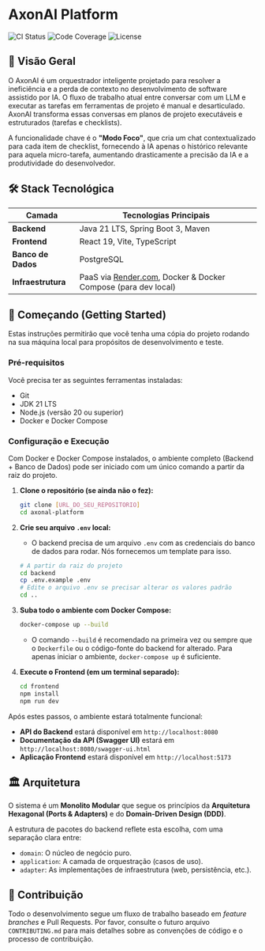 # AxonAI Platform

![CI Status](https://img.shields.io/badge/CI-Pending-yellow)
![Code Coverage](https://img.shields.io/badge/Coverage-Pending-yellow)
![License](https://img.shields.io/badge/License-MIT-blue)

## 🎯 Visão Geral

O AxonAI é um orquestrador inteligente projetado para resolver a ineficiência e a perda de contexto no desenvolvimento de software assistido por IA. O fluxo de trabalho atual entre conversar com um LLM e executar as tarefas em ferramentas de projeto é manual e desarticulado. AxonAI transforma essas conversas em planos de projeto executáveis e estruturados (tarefas e checklists).

A funcionalidade chave é o **"Modo Foco"**, que cria um chat contextualizado para cada item de checklist, fornecendo à IA apenas o histórico relevante para aquela micro-tarefa, aumentando drasticamente a precisão da IA e a produtividade do desenvolvedor.

## 🛠️ Stack Tecnológica

| Camada          | Tecnologias Principais                                                                   |
| --------------- | ---------------------------------------------------------------------------------------- |
| **Backend** | Java 21 LTS, Spring Boot 3, Maven                        |
| **Frontend** | React 19, Vite, TypeScript                                         |
| **Banco de Dados** | PostgreSQL                                                                    |
| **Infraestrutura** | PaaS via [Render.com](https://render.com), Docker & Docker Compose (para dev local) |

## 🚀 Começando (Getting Started)

Estas instruções permitirão que você tenha uma cópia do projeto rodando na sua máquina local para propósitos de desenvolvimento e teste.

### Pré-requisitos

Você precisa ter as seguintes ferramentas instaladas:

* Git
* JDK 21 LTS
* Node.js (versão 20 ou superior)
* Docker e Docker Compose

### Configuração e Execução

Com Docker e Docker Compose instalados, o ambiente completo (Backend + Banco de Dados) pode ser iniciado com um único comando a partir da raiz do projeto.

1.  **Clone o repositório (se ainda não o fez):**
    ```bash
    git clone [URL_DO_SEU_REPOSITORIO]
    cd axonal-platform
    ```

2.  **Crie seu arquivo `.env` local:**
    * O backend precisa de um arquivo `.env` com as credenciais do banco de dados para rodar. Nós fornecemos um template para isso.
    ```bash
    # A partir da raiz do projeto
    cd backend
    cp .env.example .env
    # Edite o arquivo .env se precisar alterar os valores padrão
    cd ..
    ```

3.  **Suba todo o ambiente com Docker Compose:**
    ```bash
    docker-compose up --build
    ```
    * O comando `--build` é recomendado na primeira vez ou sempre que o `Dockerfile` ou o código-fonte do backend for alterado. Para apenas iniciar o ambiente, `docker-compose up` é suficiente.

4.  **Execute o Frontend (em um terminal separado):**
    ```bash
    cd frontend
    npm install
    npm run dev
    ```

Após estes passos, o ambiente estará totalmente funcional:

* **API do Backend** estará disponível em `http://localhost:8080`
* **Documentação da API (Swagger UI)** estará em `http://localhost:8080/swagger-ui.html`
* **Aplicação Frontend** estará disponível em `http://localhost:5173`

## 🏛️ Arquitetura

O sistema é um **Monolito Modular** que segue os princípios da **Arquitetura Hexagonal (Ports & Adapters)** e do **Domain-Driven Design (DDD)**.

A estrutura de pacotes do backend reflete esta escolha, com uma separação clara entre:
* `domain`: O núcleo de negócio puro.
* `application`: A camada de orquestração (casos de uso).
* `adapter`: As implementações de infraestrutura (web, persistência, etc.).

## 🤝 Contribuição

Todo o desenvolvimento segue um fluxo de trabalho baseado em *feature branches* e Pull Requests. Por favor, consulte o futuro arquivo `CONTRIBUTING.md` para mais detalhes sobre as convenções de código e o processo de contribuição.
